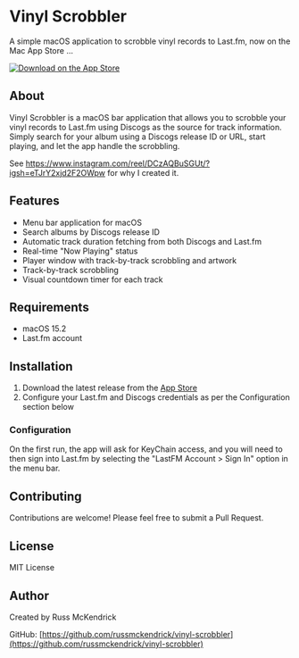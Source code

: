 # Vinyl Scrobbler

A simple macOS application to scrobble vinyl records to Last.fm, now on the Mac App Store ...

[![Download on the App Store](https://toolbox.marketingtools.apple.com/api/v2/badges/download-on-the-app-store/black/en-us?releaseDate=1736380800)](https://apps.apple.com/gb/app/vinyl-scrobbler/id6740146205?mt=12&itscg=30200&itsct=apps_box_badge&mttnsubad=6740146205)

## About

Vinyl Scrobbler is a macOS bar application that allows you to scrobble your vinyl records to Last.fm using Discogs as the source for track information. Simply search for your album using a Discogs release ID or URL, start playing, and let the app handle the scrobbling.

See https://www.instagram.com/reel/DCzAQBuSGUt/?igsh=eTJrY2xjd2F2OWpw for why I created it.

## Features

- Menu bar application for macOS
- Search albums by Discogs release ID
- Automatic track duration fetching from both Discogs and Last.fm
- Real-time "Now Playing" status
- Player window with track-by-track scrobbling and artwork
- Track-by-track scrobbling
- Visual countdown timer for each track

## Requirements

- macOS 15.2
- Last.fm account

## Installation

1. Download the latest release from the [App Store](https://apps.apple.com/gb/app/vinyl-scrobbler/id6740146205?mt=12&itscg=30200&itsct=apps_box_badge&mttnsubad=6740146205)
2. Configure your Last.fm and Discogs credentials as per the Configuration section below

### Configuration

On the first run, the app will ask for KeyChain access, and you will need to then sign into Last.fm by selecting the "LastFM Account > Sign In" option in the menu bar.

## Contributing

Contributions are welcome! Please feel free to submit a Pull Request.

## License

MIT License

## Author

Created by Russ McKendrick

GitHub: [https://github.com/russmckendrick/vinyl-scrobbler](https://github.com/russmckendrick/vinyl-scrobbler)
